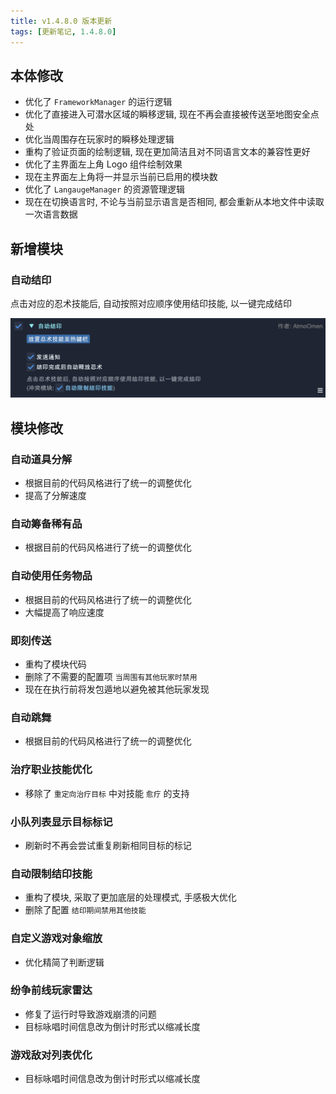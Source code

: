 ```yaml
---
title: v1.4.8.0 版本更新
tags: [更新笔记, 1.4.8.0]
---
```


## 本体修改

- 优化了 `FrameworkManager` 的运行逻辑
- 优化了直接进入可潜水区域的瞬移逻辑, 现在不再会直接被传送至地图安全点处
- 优化当周围存在玩家时的瞬移处理逻辑
- 重构了验证页面的绘制逻辑, 现在更加简洁且对不同语言文本的兼容性更好
- 优化了主界面左上角 Logo 组件绘制效果
- 现在主界面左上角将一并显示当前已启用的模块数
- 优化了 `LangaugeManager` 的资源管理逻辑
- 现在在切换语言时, 不论与当前显示语言是否相同, 都会重新从本地文件中读取一次语言数据

## 新增模块

### 自动结印

点击对应的忍术技能后, 自动按照对应顺序使用结印技能, 以一键完成结印

![AutoTenChiJin](/assets/Changelog/1.4.8.0/AutoTenChiJin.png)

## 模块修改

### 自动道具分解

- 根据目前的代码风格进行了统一的调整优化
- 提高了分解速度

### 自动筹备稀有品

- 根据目前的代码风格进行了统一的调整优化

### 自动使用任务物品

- 根据目前的代码风格进行了统一的调整优化
- 大幅提高了响应速度

### 即刻传送

- 重构了模块代码
- 删除了不需要的配置项 `当周围有其他玩家时禁用`
- 现在在执行前将发包遁地以避免被其他玩家发现

### 自动跳舞

- 根据目前的代码风格进行了统一的调整优化

### 治疗职业技能优化

- 移除了 `重定向治疗目标` 中对技能 `愈疗` 的支持

### 小队列表显示目标标记

- 刷新时不再会尝试重复刷新相同目标的标记

### 自动限制结印技能

- 重构了模块, 采取了更加底层的处理模式, 手感极大优化
- 删除了配置 `结印期间禁用其他技能`

### 自定义游戏对象缩放

- 优化精简了判断逻辑

### 纷争前线玩家雷达

- 修复了运行时导致游戏崩溃的问题
- 目标咏唱时间信息改为倒计时形式以缩减长度

### 游戏敌对列表优化

- 目标咏唱时间信息改为倒计时形式以缩减长度